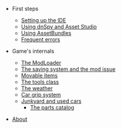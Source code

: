 - First steps

  - [Setting up the IDE](first-steps/installVS.md)
  - [Using dnSpy and Asset Studio](first-steps/reverse-basics.md)
  - [Using AssetBundles](first-steps/asset-bundles.md)
  - [Frequent errors](first-steps/frequent-errors.md)

- Game's internals
  - [The ModLoader](game/modloader.md)
  - [The saving system and the mod issue](game/saver.md)
  - [Movable items](game/items.md)
  - [The tools class](game/tools.md)
  - [The weather](game/weather.md)
  - [Car grip system](game/grip.md)
  - [Junkyard and used cars](game/junkyard.md)
    - [The parts catalog](game/junkyard.md#catalog)

- [About](about.md)